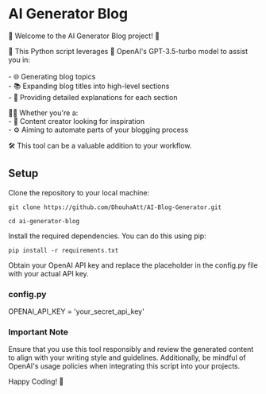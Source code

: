 # AI Generator Blog
📝 Welcome to the AI Generator Blog project! 🤖 <br />

🐍 This Python script leverages 🚀 OpenAI's GPT-3.5-turbo model to assist you in: <br /> <br />
    - 🌐 Generating blog topics <br />
    - 📚 Expanding blog titles into high-level sections <br />
    - 📝 Providing detailed explanations for each section <br />

👩‍💻 Whether you're a: <br />
    - 🎨 Content creator looking for inspiration <br />
    - ⚙️ Aiming to automate parts of your blogging process <br />

🛠️ This tool can be a valuable addition to your workflow.

## Setup
Clone the repository to your local machine:

```
git clone https://github.com/DhouhaAtt/AI-Blog-Generator.git
```
```
cd ai-generator-blog
```
Install the required dependencies. You can do this using pip:
```
pip install -r requirements.txt
```
Obtain your OpenAI API key and replace the placeholder in the config.py file with your actual API key.
### config.py

OPENAI_API_KEY = 'your_secret_api_key'

### Important Note
Ensure that you use this tool responsibly and review the generated content to align with your writing style and guidelines. Additionally, be mindful of OpenAI's usage policies when integrating this script into your projects.

Happy Coding! 🚀
